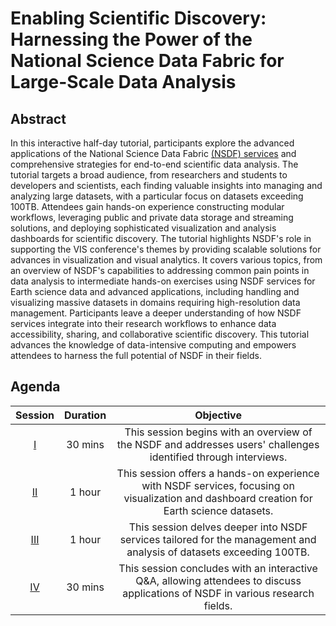 # Enabling Scientific Discovery: Harnessing the Power of the National Science Data Fabric for Large-Scale Data Analysis

## Abstract

In this interactive half-day tutorial, participants explore the advanced applications of the National Science Data Fabric [(NSDF) services](https://nationalsciencedatafabric.org/) and comprehensive strategies for end-to-end scientific data analysis. The tutorial targets a broad audience, from researchers and students to developers and scientists, each finding valuable insights into managing and analyzing large datasets, with a particular focus on datasets exceeding 100TB. 
Attendees gain hands-on experience constructing modular workflows, leveraging public and private data storage and streaming solutions, and deploying sophisticated visualization and analysis dashboards for scientific
discovery. 
The tutorial highlights NSDF's role in supporting the VIS conference's themes by providing scalable solutions for advances in visualization and visual analytics. It covers various topics, from an overview of NSDF's capabilities to addressing common pain points in data analysis to intermediate hands-on exercises using NSDF services for Earth science data and advanced applications, including handling and visualizing massive datasets in domains requiring high-resolution data management.
Participants leave a deeper understanding of how NSDF services integrate into their research workflows to enhance data accessibility, sharing, and collaborative scientific discovery. This tutorial advances the knowledge of data-intensive computing and empowers attendees to harness the full potential of NSDF in their fields.

## Agenda

| **Session** | **Duration** |                                                               **Objective**                                                                |
| :---------: | :----------: | :----------------------------------------------------------------------------------------------------------------------------------------: |
|      [I](./hands-on/session%20II/Materials/README.md)      |   30 mins    |              This session begins with an overview of the NSDF and addresses users' challenges identified through interviews.               |
|     [II](./hands-on/session%20II/Materials/README.md)      |    1 hour    | This session offers a hands-on experience with NSDF services, focusing on visualization and dashboard creation for Earth science datasets. |
|     [III](./hands-on/session%20III/README.md)     |    1 hour    |            This session delves deeper into NSDF services tailored for the management and analysis of datasets exceeding 100TB.             |
|     [IV](./hands-on/session%20III/README.md)      |   30 mins    |       This session concludes with an interactive Q&A, allowing attendees to discuss applications of NSDF in various research fields.       |
